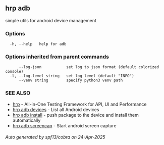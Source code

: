 ## hrp adb

simple utils for android device management

### Options

```
  -h, --help   help for adb
```

### Options inherited from parent commands

```
      --log-json           set log to json format (default colorized console)
  -l, --log-level string   set log level (default "INFO")
      --venv string        specify python3 venv path
```

### SEE ALSO

* [hrp](hrp.md)	 - All-in-One Testing Framework for API, UI and Performance
* [hrp adb devices](hrp_adb_devices.md)	 - List all Android devices
* [hrp adb install](hrp_adb_install.md)	 - push package to the device and install them automatically
* [hrp adb screencap](hrp_adb_screencap.md)	 - Start android screen capture

###### Auto generated by spf13/cobra on 24-Apr-2025
